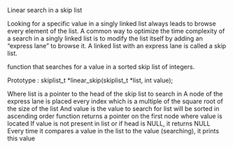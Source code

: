 Linear search in a skip list

Looking for a specific value in a singly linked list always leads to browse every element of the list. A common way to optimize the time complexity of a search in a singly linked list is to modify the list itself by adding an “express lane” to browse it. A linked list with an express lane is called a skip list.

function that searches for a value in a sorted skip list of integers.

Prototype : skiplist_t *linear_skip(skiplist_t *list, int value);

Where list is a pointer to the head of the skip list to search in
A node of the express lane is placed every index which is a multiple of the square root of the size of the list
And value is the value to search for
list will be sorted in ascending order
function returns a pointer on the first node where value is located
If value is not present in list or if head is NULL, it returns NULL
Every time it compares a value in the list to the value (searching), it prints this value
